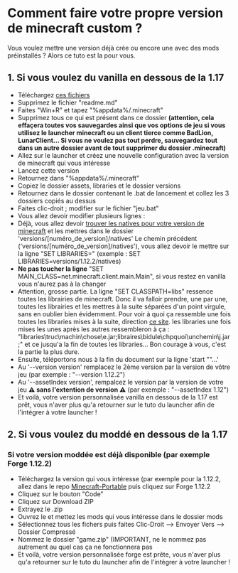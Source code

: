 # Comment faire votre propre version de minecraft custom ?

Vous voulez mettre une version déjà crée ou encore une avec des mods préinstallés ? Alors ce tuto est la pour vous.

## 1. Si vous voulez du vanilla en dessous de la 1.17 
  - Téléchargez [ces fichiers](https://github.com/gabliltraydev/Minecraft-Portable/tree/main/Version%20de%20Base)
  - Supprimez le fichier "readme.md"
  - Faites "Win+R" et tapez "%appdata%/.minecraft"
  - Supprimez tous ce qui est présent dans ce dossier **(attention, cela effaçera toutes vos sauvegardes ainsi que vos options de jeu si vous utilisez le launcher minecraft ou un client tierce comme BadLion, LunarClient... Si vous ne voulez pas tout perdre, sauvegardez tout dans un autre dossier avant de tout supprimer du dossier .minecraft)**
  - Allez sur le launcher et créez une nouvelle configuration avec la version de minecraft qui vous intéresse
  - Lancez cette version
  - Retournez dans "%appdata%/.minecraft"
  - Copiez le dossier assets, libraries et le dossier versions
  - Retournez dans le dossier contenant le .bat de lancement et collez les 3 dossiers copiés au dessus
  - Faites clic-droit ; modifier sur le fichier "jeu.bat"
 - Vous allez devoir modifier plusieurs lignes :
- Déjà, vous allez devoir [trouver les natives pour votre version de minecraft](https://soon) et les mettres dans le dossier 'versions/[numéro_de_version]/natives'
 Le chemin précédent ('versions/[numéro_de_version]/natives'), vous allez devoir le mettre sur la ligne "SET LIBRARIES=" (exemple : SET LIBRARIES=versions/1.12.2/natives)
- **Ne pas toucher la ligne** "SET MAIN_CLASS=net.minecraft.client.main.Main", si vous restez en vanilla vous n'aurez pas à la changer
- Attention, grosse partie. La ligne "SET CLASSPATH=libs" ressence toutes les librairies de minecraft. Donc il va falloir prendre, une par une, toutes les librairies et les mettres à la suite séparées d'un point virgule, sans en oublier bien évidemment.
Pour voir à quoi ça ressemble une fois toutes les libraries mises à la suite, direction [ce site](https://github.com/gabliltraydev/Minecraft-Portable/blob/main/Vanilla%201.8.9/jeu.bat). les libraries une fois mises les unes après les autres ressembleron à ça : "libraries\truc\machin\chose\e.jar;libraires\bidule\chpquoi\unchemin\j.jar;" et ce jusqu'a la fin de toutes les libraries... Bon courage à vous, c'est la partie la plus dure.
- Ensuite, téléportons nous à la fin du document sur la ligne 'start ""...' 
- Au '--version version' remplacez le 2ème version par la version de vôtre jeu (par exemple : "--version 1.12.2")
- Au '--assetIndex version', rempalcez le version par la version de votre jeu **⚠ sans l'extention de version ⚠** (par exemple : "--assetIndex 1.12")
- Et voilà, votre version personnalisée vanilla en dessous de la 1.17 est prêt, vous n'aver plus qu'a retourner sur le tuto du launcher afin de l'intégrer à votre launcher !

## 2. Si vous voulez du moddé en dessous de la 1.17 
### Si votre version moddée est déjà disponible (par exemple Forge 1.12.2)
- Téléchargez la version qui vous intéresse (par exemple pour la 1.12.2, allez dans le repo [Minecraft-Portable](https://github.com/gabliltraydev/Minecraft-Portable) puis cliquez sur Forge 1.12.2
- Cliquez sur le bouton "Code" 
- Cliquez sur Download ZIP
- Extrayez le .zip
- Ouvrez le et mettez les mods qui vous intéresse dans le dossier mods
- Sélectionnez tous les fichers puis faites Clic-Droit --> Envoyer Vers --> Dossier Compressé
- Nommez le dossier "game.zip" (IMPORTANT, ne le nommez pas autrement au quel cas ça ne fonctionnera pas
- Et voilà, votre version personnalisée forge est prête, vous n'aver plus qu'a retourner sur le tuto du launcher afin de l'intégrer à votre launcher !




 
